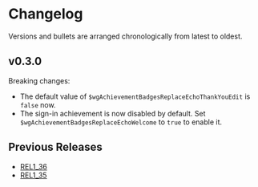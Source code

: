 # Changelog

Versions and bullets are arranged chronologically from latest to oldest.

## v0.3.0

Breaking changes:

- The default value of `$wgAchievementBadgesReplaceEchoThankYouEdit` is `false` now.
- The sign-in achievement is now disabled by default. Set `$wgAchievementBadgesReplaceEchoWelcome` to `true` to enable it.

## Previous Releases

- [REL1_36](https://github.com/femiwiki/AchievementBadges/blob/REL1_36/CHANGELOG.md)
- [REL1_35](https://github.com/femiwiki/AchievementBadges/blob/REL1_35/CHANGELOG.md)
